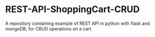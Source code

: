# REST-API-ShoppingCart-CRUD
A repository containing example of REST API in python with flask and mongoDB, for CRUD operations on a cart.
